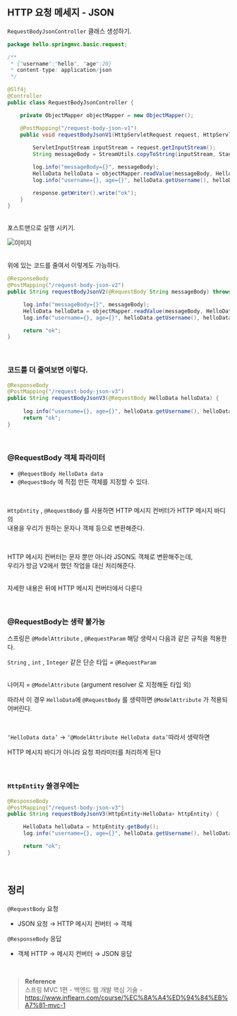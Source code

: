 ## HTTP 요청 메세지 - JSON

`RequestBodyJsonController` 클래스 생성하기.

```java
package hello.springmvc.basic.request;

/**
 * {"username":"hello", "age":20}
 * content-type: application/json
 */

@Slf4j
@Controller
public class RequestBodyJsonController {

    private ObjectMapper objectMapper = new ObjectMapper();

    @PostMapping("/request-body-json-v1")
    public void requestBodyJsonV1(HttpServletRequest request, HttpServletResponse response) throws IOException {
    
        ServletInputStream inputStream = request.getInputStream();
        String messageBody = StreamUtils.copyToString(inputStream, StandardCharsets.UTF_8);

        log.info("messageBody={}", messageBody);
        HelloData helloData = objectMapper.readValue(messageBody, HelloData.class);
        log.info("username={}, age={}", helloData.getUsername(), helloData.getAge());

        response.getWriter().write("ok");
    }
}
```

<br/>포스트맨으로 실행 시키기.

![이미지](/programming/img/서56.PNG)

<br/>위에 있는 코드를 줄여서 이렇게도 가능하다.

```java
@ResponseBody
@PostMapping("/request-body-json-v2")
public String requestBodyJsonV2(@RequestBody String messageBody) throws IOException {

     log.info("messageBody={}", messageBody);
     HelloData helloData = objectMapper.readValue(messageBody, HelloData.class);
     log.info("username={}, age={}", helloData.getUsername(), helloData.getAge());

     return "ok";
}
```

<br/>

### 코드를 더 줄여보면 이렇다.

```java
@ResponseBody
@PostMapping("/request-body-json-v3")
public String requestBodyJsonV3(@RequestBody HelloData helloData) {
        
     log.info("username={}, age={}", helloData.getUsername(), helloData.getAge());
     return "ok";
}
```

<br/>

### @RequestBody 객체 파라미터

- `@RequestBody HelloData data`
- `@RequestBody` 에 직접 만든 객체를 지정할 수 있다.

<br/>

`HttpEntity` , `@RequestBody` 를 사용하면 HTTP 메시지 컨버터가 HTTP 메시지 바디의 <br/>내용을 우리가 원하는 문자나 객체 등으로 변환해준다.

<br/>

HTTP 메시지 컨버터는 문자 뿐만 아니라 JSON도 객체로 변환해주는데, <br/>우리가 방금 V2에서 했던 작업을 대신 처리해준다.

<br/>자세한 내용은 뒤에 HTTP 메시지 컨버터에서 다룬다

<br/>

### @RequestBody는 생략 불가능

스프링은 `@ModelAttribute` , `@RequestParam` 해당 생략시 다음과 같은 규칙을 적용한다.

`String` , `int` , `Integer` 같은 단순 타입 = `@RequestParam`

<br/>나머지 = `@ModelAttribute` (argument resolver 로 지정해둔 타입 외)

따라서 이 경우 `HelloData`에 `@RequestBody` 를 생략하면 `@ModelAttribute` 가 적용되어버린다.

<br/>

`‘HelloData data’` → `‘@ModelAttribute HelloData data’`따라서 생략하면 

HTTP 메시지 바디가 아니라 요청 파라미터를 처리하게 된다

<br/>

### `HttpEntity` 쓸경우에는

```java
@ResponseBody
@PostMapping("/request-body-json-v3")
public String requestBodyJsonV3(HttpEntity<HelloData> httpEntity) {

     HelloData helloData = httpEntity.getBody();
     log.info("username={}, age={}", helloData.getUsername(), helloData.getAge());

     return "ok";
}
```

<br/>

## 정리

`@RequestBody` 요청

- JSON 요청 → HTTP 메시지 컨버터 → 객체

`@ResponseBody` 응답

- 객체 HTTP → 메시지 컨버터 → JSON 응답


<br/>

>**Reference** <br/>스프링 MVC 1편 - 백엔드 웹 개발 핵심 기술 - https://www.inflearn.com/course/%EC%8A%A4%ED%94%84%EB%A7%81-mvc-1
